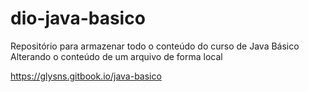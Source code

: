 # dio-java-basico
Repositório para armazenar todo o conteúdo do curso de Java Básico
Alterando o conteúdo de um arquivo de forma local

https://glysns.gitbook.io/java-basico
